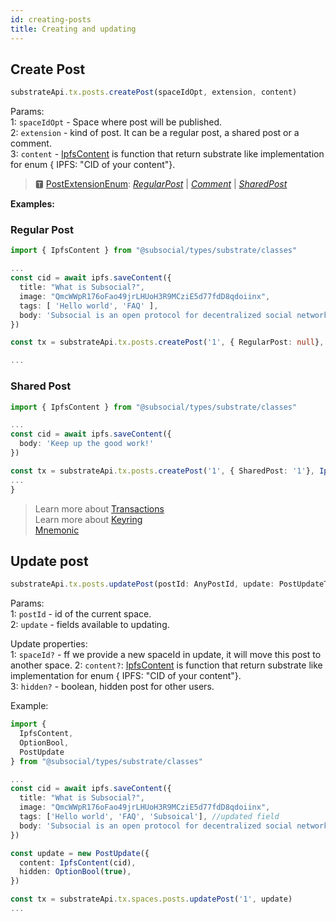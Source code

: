 ```yaml
---
id: creating-posts
title: Creating and updating
---
```


## Create Post

```typescript
substrateApi.tx.posts.createPost(spaceIdOpt, extension, content)
```

Params:  
1: `spaceIdOpt` - Space where post will be published.  
2: `extension` - kind of post. It can be a regular post, a shared post or a comment.  
3: `content` - [IpfsContent](https://docs.subsocial.network/js-docs/js-sdk/interfaces/interfaces.reaction.html) is function that return substrate like implementation for enum { IPFS: "CID of your content"}.

> 🆃 [PostExtensionEnum](https://docs.subsocial.network/js-docs/js-sdk/modules.html#postextensionenum): [_RegularPost_](https://docs.subsocial.network/js-docs/js-sdk/classes/regularpost.html) | [_Comment_](https://docs.subsocial.network/js-docs/js-sdk/interfaces/interfaces.comment.html) | [_SharedPost_](https://docs.subsocial.network/js-docs/js-sdk/classes/sharedpost.html)

**Examples:**

### Regular Post

```typescript
import { IpfsContent } from "@subsocial/types/substrate/classes"

...
const cid = await ipfs.saveContent({
  title: "What is Subsocial?",
  image: "QmcWWpR176oFao49jrLHUoH3R9MCziE5d77fdD8qdoiinx",
  tags: [ 'Hello world', 'FAQ' ],
  body: 'Subsocial is an open protocol for decentralized social networks and marketplaces. It`s built with Substrate and IPFS.'
})

const tx = substrateApi.tx.posts.createPost('1', { RegularPost: null}, IpfsContent(cid))

...
```

### Shared Post

```typescript
import { IpfsContent } from "@subsocial/types/substrate/classes"

...
const cid = await ipfs.saveContent({
  body: 'Keep up the good work!'
})

const tx = substrateApi.tx.posts.createPost('1', { SharedPost: '1'}, IpfsContent(cid))
...
}
```

> Learn more about [Transactions](https://polkadot.js.org/docs/api/start/api.tx/)  
> Learn more about [Keyring](https://polkadot.js.org/docs/keyring/start/)  
> [Mnemonic](https://polkadot.js.org/docs/util-crypto/examples/create-mnemonic)

## Update post

```typescript
substrateApi.tx.posts.updatePost(postId: AnyPostId, update: PostUpdateType)
```

Params:  
1: `postId` - id of the current space.  
2: `update` - fields available to updating.  

Update properties:  
1: `spaceId?` - ff we provide a new spaceId in update, it will move this post to another space.
2: `content?`: [IpfsContent](https://docs.subsocial.network/js-docs/js-sdk/interfaces/interfaces.reaction.html) is function that return substrate like implementation for enum { IPFS: "CID of your content"}.  
3: `hidden?` - boolean, hidden post for other users.  

Example:

```typescript
import {
  IpfsContent, 
  OptionBool,
  PostUpdate
} from "@subsocial/types/substrate/classes"

...
const cid = await ipfs.saveContent({
  title: "What is Subsocial?",
  image: "QmcWWpR176oFao49jrLHUoH3R9MCziE5d77fdD8qdoiinx",
  tags: ['Hello world', 'FAQ', 'Subsoical'], //updated field
  body: 'Subsocial is an open protocol for decentralized social networks and marketplaces. It`s built with Substrate and IPFS.'
})

const update = new PostUpdate({
  content: IpfsContent(cid),
  hidden: OptionBool(true),
})

const tx = substrateApi.tx.spaces.posts.updatePost('1', update)
...
```
